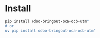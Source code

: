 # Install

```bash
pip install odoo-bringout-oca-ocb-utm"
# or
uv pip install odoo-bringout-oca-ocb-utm"
```
